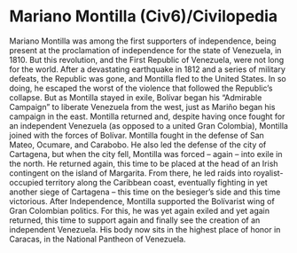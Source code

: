 # Mariano Montilla (Civ6)/Civilopedia

Mariano Montilla was among the first supporters of independence, being present at the proclamation of independence for the state of Venezuela, in 1810. But this revolution, and the First Republic of Venezuela, were not long for the world. After a devastating earthquake in 1812 and a series of military defeats, the Republic was gone, and Montilla fled to the United States. In so doing, he escaped the worst of the violence that followed the Republic’s collapse.
But as Montilla stayed in exile, Bolívar began his “Admirable Campaign” to liberate Venezuela from the west, just as Mariño began his campaign in the east. Montilla returned and, despite having once fought for an independent Venezuela (as opposed to a united Gran Colombia), Montilla joined with the forces of Bolívar. Montilla fought in the defense of San Mateo, Ocumare, and Carabobo. He also led the defense of the city of Cartagena, but when the city fell, Montilla was forced – again – into exile in the north.
He returned again, this time to be placed at the head of an Irish contingent on the island of Margarita. From there, he led raids into royalist-occupied territory along the Caribbean coast, eventually fighting in yet another siege of Cartagena – this time on the besieger’s side and this time victorious.
After Independence, Montilla supported the Bolívarist wing of Gran Colombian politics. For this, he was yet again exiled and yet again returned, this time to support again and finally see the creation of an independent Venezuela. His body now sits in the highest place of honor in Caracas, in the National Pantheon of Venezuela.